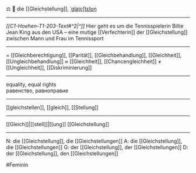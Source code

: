 ⚖️ 🔴 die [[Gleichstellung]], [ˈɡlaɪ̯çʃtɛlʊŋ](https://youglish.com/pronounce/Gleichstellung/german)

---
*[[C1-Hoehen-T1-203-Text#^2|^]]* Hier geht es um die Tennisspielerin Billie Jean King aus den USA – eine mutige [[Verfechterin]] der [[Gleichstellung]] zwischen Mann und Frau im Tennissport

---
= [[Gleichberechtigung]], [[Parität]], [[Gleichbehandlung]], [[Gleichheit]], [[Ungleichbehandlung]]
≈ [[Gleichheit]], [[Chancengleichheit]]
≠ [[Ungleichheit]], [[Diskriminierung]]

---
equality, equal rights  
равенство, равноправие

---
[[gleichstellen]], [[gleich]], [[Stellung]]

---
[[Gleich]]|[[stell]]|[[ung]]
[[Gleichstellung]]


---
N: die [[Gleichstellung]], die [[Gleichstellungen]]
A: die [[Gleichstellung]], die [[Gleichstellungen]]
G: der [[Gleichstellung]], der [[Gleichstellungen]]
D: der [[Gleichstellung]], den [[Gleichstellungen]]

#Feminin 